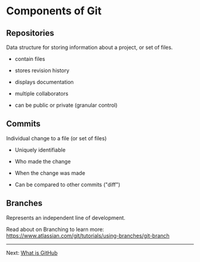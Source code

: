 # Components of Git

## Repositories

Data structure for storing information about a project, or set of files.

- contain files

- stores revision history

- displays documentation

- multiple collaborators

- can be public or private (granular control)


## Commits

Individual change to a file (or set of files)

- Uniquely identifiable

- Who made the change

- When the change was made

- Can be compared to other commits ("diff")

## Branches

Represents an independent line of development.

Read about on Branching to learn more: 
https://www.atlassian.com/git/tutorials/using-branches/git-branch

---

Next: [What is GitHub](../2_what_is_github/1_what_is_github.md)